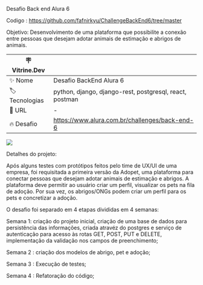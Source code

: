 Desafio Back end Alura 6

Codigo : https://github.com/fafnirkyu/ChallengeBackEnd6/tree/master

Objetivo: Desenvolvimento de uma plataforma que possibilite a conexão entre pessoas que desejam adotar animais de estimação e abrigos de animais.

| :placard: Vitrine.Dev |     |
| -------------  | --- |
| :sparkles: Nome        | Desafio BackEnd Alura 6
| :label: Tecnologias | python, django, django-rest, postgresql, react, postman
| :rocket: URL         | -
| :fire: Desafio     |  https://www.alura.com.br/challenges/back-end-6

<!-- Inserir imagem com a #vitrinedev ao final do link -->
![](https://i.imgur.com/FnZnU4h.png#vitrinedev)

Detalhes do projeto:

Após alguns testes com protótipos feitos pelo time de UX/UI de uma empresa, foi requisitada a primeira versão da Adopet, uma plataforma para conectar pessoas que desejam adotar animais de estimação e abrigos. A plataforma deve permitir ao usuário criar um perfil, visualizar os pets na fila de adoção. Por sua vez, os abrigos/ONGs podem criar um perfil para os pets e concretizar a adoção.

O desafio foi separado em 4 etapas divididas em 4 semanas:

Semana 1: criação do projeto inicial, criação de uma base de dados para persistência das informações, criada atravéz do postgres e serviço de autenticação para acesso às rotas GET, POST, PUT e DELETE, implementação da validação nos campos de preenchimento;

Semana 2 : criação dos modelos de abrigo, pet e adoção;

Semana 3 : Execução de testes;

Semana 4 : Refatoração do código;


